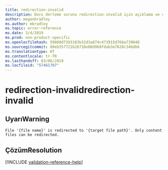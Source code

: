```yaml
---
title: redirection-invalid
description: Docs derleme sorunu redirection-invalid için açıklama ve çözüm
author: meganbradley
ms.author: mbradley
ms.topic: error-reference
ms.date: 3/4/2019
ms.prod: non-product-specific
ms.openlocfilehash: 59860d7393183b32d3a874c473915d768a739848
ms.sourcegitcommit: 89eb357721b26710e00d9b8fdab3e7628c34bdb6
ms.translationtype: HT
ms.contentlocale: tr-TR
ms.lasthandoff: 03/06/2019
ms.locfileid: "57461707"
---
```

# <a name="redirection-invalid"></a><span data-ttu-id="77042-103">redirection-invalid</span><span class="sxs-lookup"><span data-stu-id="77042-103">redirection-invalid</span></span>

## <a name="warning"></a><span data-ttu-id="77042-104">Uyarı</span><span class="sxs-lookup"><span data-stu-id="77042-104">Warning</span></span>

`File '{file name}' is redirected to '{target file path}'. Only content files can be redirected.`

## <a name="resolution"></a><span data-ttu-id="77042-105">Çözüm</span><span class="sxs-lookup"><span data-stu-id="77042-105">Resolution</span></span>

<!--make sure to add this file to your includes folder and verify the path-->
[!INCLUDE [validation-reference-help](includes/validation-reference-help.md)]
